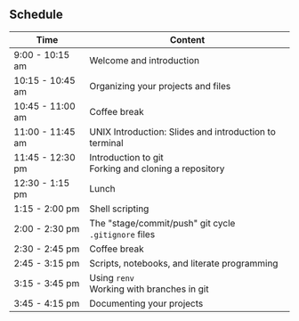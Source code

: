 ## Schedule

| Time | Content |
|------|---------|
| 9:00 - 10:15 am | Welcome and introduction | 
| 10:15 - 10:45 am | Organizing your projects and files |
| 10:45 - 11:00 am | Coffee break | 
| 11:00 - 11:45 am | UNIX Introduction: Slides and introduction to terminal |
| 11:45 - 12:30 pm | Introduction to git <br> Forking and cloning a repository |
| 12:30 - 1:15 pm | Lunch |
| 1:15 - 2:00 pm | Shell scripting |
| 2:00 - 2:30 pm | The "stage/commit/push" git cycle <br> `.gitignore` files |
| 2:30 - 2:45 pm| Coffee break |
| 2:45 - 3:15 pm | Scripts, notebooks, and literate programming |
| 3:15 - 3:45 pm | Using `renv` <br> Working with branches in git |
| 3:45 - 4:15 pm | Documenting your projects |
